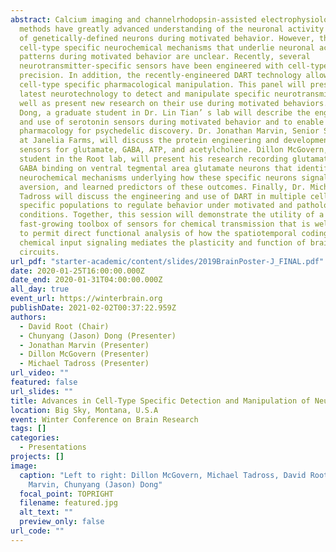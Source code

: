 ```yaml
---
abstract: Calcium imaging and channelrhodopsin-assisted electrophysiological
  methods have greatly advanced understanding of the neuronal activity patterns
  of genetically-defined neurons during motivated behavior. However, the
  cell-type specific neurochemical mechanisms that underlie neuronal activity
  patterns during motivated behavior are unclear. Recently, several
  neurotransmitter-specific sensors have been engineered with cell-type specific
  precision. In addition, the recently-engineered DART technology allows for
  cell-type specific pharmacological manipulation. This panel will present the
  latest neurotechnology to detect and manipulate specific neurotransmitters as
  well as present new research on their use during motivated behaviors. Jason
  Dong, a graduate student in Dr. Lin Tian’ s lab will describe the engineering
  and use of serotonin sensors during motivated behavior and to enable real-time
  pharmacology for psychedelic discovery. Dr. Jonathan Marvin, Senior Scientist
  at Janelia Farms, will discuss the protein engineering and development of
  sensors for glutamate, GABA, ATP, and acetylcholine. Dillon McGovern, graduate
  student in the Root lab, will present his research recording glutamate and
  GABA binding on ventral tegmental area glutamate neurons that identifies novel
  neurochemical mechanisms underlying how these specific neurons signal reward,
  aversion, and learned predictors of these outcomes. Finally, Dr. Michael
  Tadross will discuss the engineering and use of DART in multiple cell-type
  specific populations to regulate behavior under motivated and pathological
  conditions. Together, this session will demonstrate the utility of a
  fast-growing toolbox of sensors for chemical transmission that is well poised
  to permit direct functional analysis of how the spatiotemporal coding of
  chemical input signaling mediates the plasticity and function of brain
  circuits.
url_pdf: "starter-academic/content/slides/2019BrainPoster-J_FINAL.pdf"
date: 2020-01-25T16:00:00.000Z
date_end: 2020-01-31T04:00:00.000Z
all_day: true
event_url: https://winterbrain.org
publishDate: 2021-02-02T00:37:22.959Z
authors:
  - David Root (Chair)
  - Chunyang (Jason) Dong (Presenter)
  - Jonathan Marvin (Presenter)
  - Dillon McGovern (Presenter)
  - Michael Tadross (Presenter)
url_video: ""
featured: false
url_slides: ""
title: Advances in Cell-Type Specific Detection and Manipulation of Neurotransmitters
location: Big Sky, Montana, U.S.A
event: Winter Conference on Brain Research
tags: []
categories:
  - Presentations
projects: []
image:
  caption: "Left to right: Dillon McGovern, Michael Tadross, David Root, Jonathan
    Marvin, Chunyang (Jason) Dong"
  focal_point: TOPRIGHT
  filename: featured.jpg
  alt_text: ""
  preview_only: false
url_code: ""
---
```


